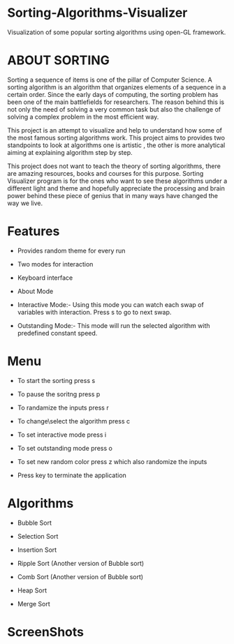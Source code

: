 # Sorting-Algorithms-Visualizer
Visualization of some popular sorting algorithms using open-GL framework.
# ABOUT SORTING
Sorting a sequence of items is one of the pillar of Computer Science. A sorting algorithm is an algorithm that organizes elements of a sequence in a certain order. Since the early days of computing, the sorting problem has been one of the main battlefields for researchers. The reason behind this is not only the need of solving a very common task but also the challenge of solving a complex problem in the most efficient way.

This project is an attempt to visualize and help to understand how some of the most famous sorting algorithms work. This project aims to provides two standpoints to look at algorithms one is artistic , the other is more analytical aiming at explaining algorithm step by step.

This project does not want to teach the theory of sorting algorithms, there are amazing resources, books and courses for this purpose. Sorting Visualizer program is for the ones who want to see these algorithms under a different light and theme and hopefully appreciate the processing and brain power behind these piece of genius that in many ways have changed the way we live.

# Features
* Provides random theme for every run

* Two modes for interaction

* Keyboard interface

* About Mode

* Interactive Mode:- Using this mode you can watch each swap of variables with interaction. Press s to go to next swap.

* Outstanding Mode:- This mode will run the selected algorithm with predefined constant speed.

# Menu
* To start the sorting press s

* To pause the soritng press p

* To randamize the inputs press r
* To change\select the algorithm press c

* To set interactive mode press i

* To set outstanding mode press o

* To set new random color press z which also randomize the inputs

* Press <ESC> key to terminate the application
  
# Algorithms
* Bubble Sort

* Selection Sort

* Insertion Sort

* Ripple Sort (Another version of Bubble sort)

* Comb Sort (Another version of Bubble sort)
  
* Heap Sort

* Merge Sort

# ScreenShots
 

